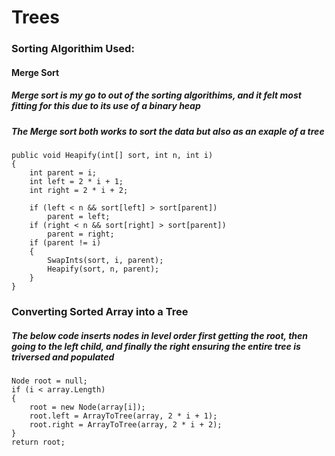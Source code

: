 # **Trees**

### Sorting Algorithim Used:
#### Merge Sort
##### Merge sort is my go to out of the sorting algorithims, and it felt most fitting for this due to its use of a binary heap
##### The Merge sort both works to sort the data but also as an exaple of a tree
```
public void Heapify(int[] sort, int n, int i)
{
    int parent = i;
    int left = 2 * i + 1;
    int right = 2 * i + 2;
    
    if (left < n && sort[left] > sort[parent])
        parent = left;
    if (right < n && sort[right] > sort[parent])
        parent = right;
    if (parent != i)
    {
        SwapInts(sort, i, parent);
        Heapify(sort, n, parent);
    }
}

```

### Converting Sorted Array into a Tree
##### The below code inserts nodes in level order first getting the root, then going to the left child, and finally the right ensuring the entire tree is triversed and populated

```
Node root = null;
if (i < array.Length)
{
    root = new Node(array[i]);
    root.left = ArrayToTree(array, 2 * i + 1);
    root.right = ArrayToTree(array, 2 * i + 2);
}
return root;

```